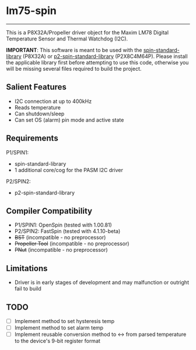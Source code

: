 # lm75-spin 
---------------

This is a P8X32A/Propeller driver object for the Maxim LM78 Digital Temperature Sensor and Thermal Watchdog (I2C).

**IMPORTANT**: This software is meant to be used with the [spin-standard-library](https://github.com/avsa242/spin-standard-library) (P8X32A) or [p2-spin-standard-library](https://github.com/avsa242/p2-spin-standard-library) (P2X8C4M64P). Please install the applicable library first before attempting to use this code, otherwise you will be missing several files required to build the project.

## Salient Features

* I2C connection at up to 400kHz
* Reads temperature
* Can shutdown/sleep
* Can set OS (alarm) pin mode and active state

## Requirements

P1/SPIN1:
* spin-standard-library
* 1 additional core/cog for the PASM I2C driver

P2/SPIN2:
* p2-spin-standard-library

## Compiler Compatibility

* P1/SPIN1: OpenSpin (tested with 1.00.81)
* P2/SPIN2: FastSpin (tested with 4.1.10-beta)
* ~~BST~~ (incompatible - no preprocessor)
* ~~Propeller Tool~~ (incompatible - no preprocessor)
* ~~PNut~~ (incompatible - no preprocessor)

## Limitations

* Driver is in early stages of development and may malfunction or outright fail to build

## TODO

- [ ] Implement method to set hysteresis temp
- [ ] Implement method to set alarm temp
- [ ] Implement reusable conversion method to <-> from parsed temperature to the device's 9-bit register format
